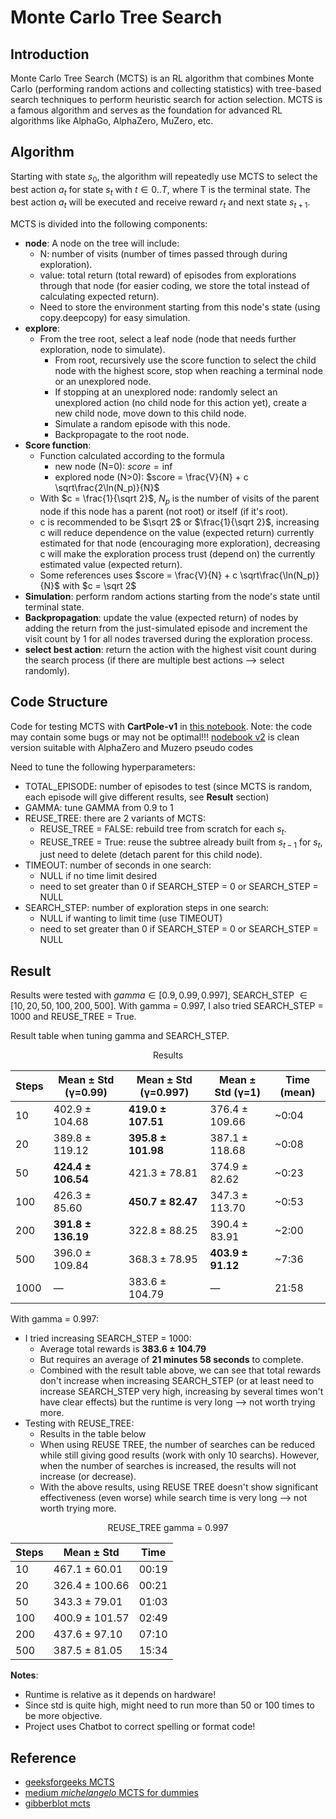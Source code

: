 # Monte Carlo Tree Search

## Introduction

Monte Carlo Tree Search (MCTS) is an RL algorithm that combines Monte Carlo (performing random actions and collecting statistics) with tree-based search techniques to perform heuristic search for action selection. MCTS is a famous algorithm and serves as the foundation for advanced RL algorithms like AlphaGo, AlphaZero, MuZero, etc.

## Algorithm

Starting with state $s_0$, the algorithm will repeatedly use MCTS to select the best action $a_t$ for state $s_t$ with $t \in 0..T$, where T is the terminal state. The best action $a_t$ will be executed and receive reward $r_t$ and next state $s_{t+1}$.

MCTS is divided into the following components:
- **node**: A node on the tree will include:
    - N: number of visits (number of times passed through during exploration).
    - value: total return (total reward) of episodes from explorations through that node (for easier coding, we store the total instead of calculating expected return).
    - Need to store the environment starting from this node's state (using copy.deepcopy) for easy simulation.
- **explore**: 
    - From the tree root, select a leaf node (node that needs further exploration, node to simulate).
        - From root, recursively use the score function to select the child node with the highest score, stop when reaching a terminal node or an unexplored node.
        - If stopping at an unexplored node: randomly select an unexplored action (no child node for this action yet), create a new child node, move down to this child node.
        - Simulate a random episode with this node.
        - Backpropagate to the root node.
- **Score function**: 
    - Function calculated according to the formula
        - new node (N=0): $score = \inf$
        - explored node (N>0): $score = \frac{V}{N} + c \sqrt\frac{2\ln(N_p)}{N}$
    - With $c = \frac{1}{\sqrt 2}$, $N_p$ is the number of visits of the parent node if this node has a parent (not root) or itself (if it's root).
    - c is recommended to be $\sqrt 2$ or $\frac{1}{\sqrt 2}$, increasing c will reduce dependence on the value (expected return) currently estimated for that node (encouraging more exploration), decreasing c will make the exploration process trust (depend on) the currently estimated value (expected return).
    - Some references uses $score = \frac{V}{N} + c \sqrt\frac{\ln(N_p)}{N}$ with $c = \sqrt 2$
- **Simulation**: perform random actions starting from the node's state until terminal state.
- **Backpropagation**: update the value (expected return) of nodes by adding the return from the just-simulated episode and increment the visit count by 1 for all nodes traversed during the exploration process.
- **select best action**: return the action with the highest visit count during the search process (if there are multiple best actions --> select randomly).

## Code Structure

Code for testing MCTS with **CartPole-v1** in [this notebook](Monte-Carlo-Tree-Search\MCTS.ipynb). Note: the code may contain some bugs or may not be optimal!!!
[nodebook v2](Monte-Carlo-Tree-Search\MCTS_v2.ipynb) is clean version suitable with AlphaZero and Muzero pseudo codes

Need to tune the following hyperparameters:
- TOTAL_EPISODE: number of episodes to test (since MCTS is random, each episode will give different results, see **Result** section)
- GAMMA: tune GAMMA from 0.9 to 1
- REUSE_TREE: there are 2 variants of MCTS:
    - REUSE_TREE = FALSE: rebuild tree from scratch for each $s_t$.
    - REUSE_TREE = True: reuse the subtree already built from $s_{t-1}$ for $s_t$, just need to delete (detach parent for this child node).
- TIMEOUT: number of seconds in one search:
    - NULL if no time limit desired
    - need to set greater than 0 if SEARCH_STEP = 0 or SEARCH_STEP = NULL
- SEARCH_STEP: number of exploration steps in one search:
    - NULL if wanting to limit time (use TIMEOUT)
    - need to set greater than 0 if SEARCH_STEP = 0 or SEARCH_STEP = NULL

## Result

Results were tested with $gamma \in [0.9, 0.99, 0.997]$, SEARCH_STEP $\in [10, 20, 50, 100, 200, 500]$. With gamma = 0.997, I also tried SEARCH_STEP = 1000 and REUSE_TREE = True.

Result table when tuning gamma and SEARCH_STEP.

<div align="center">

Results

| Steps  | Mean ± Std (γ=0.99) | Mean ± Std (γ=0.997) | Mean ± Std (γ=1)    | Time (mean)  |
|--------|----------------------|---------------------|---------------------|--------------|
| 10     | 402.9 ± 104.68       | **419.0 ± 107.51**  | 376.4 ± 109.66      | ~0:04        |
| 20     | 389.8 ± 119.12       | **395.8 ± 101.98**  | 387.1 ± 118.68      | ~0:08        |
| 50     | **424.4 ± 106.54**   | 421.3 ± 78.81       | 374.9 ± 82.62       | ~0:23        |
| 100    | 426.3 ± 85.60        | **450.7 ± 82.47**   | 347.3 ± 113.70      | ~0:53        |
| 200    | **391.8 ± 136.19**   | 322.8 ± 88.25       | 390.4 ± 83.91       | ~2:00        |
| 500    | 396.0 ± 109.84       | 368.3 ± 78.95       | **403.9 ± 91.12**   | ~7:36        |
| 1000   | —                    | 383.6 ± 104.79      | —                   | 21:58        |

</div>

With gamma = 0.997:
- I tried increasing SEARCH_STEP = 1000:
    - Average total rewards is **$383.6 \pm 104.79$**
    - But requires an average of **21 minutes 58 seconds** to complete. 
    - Combined with the result table above, we can see that total rewards don't increase when increasing SEARCH_STEP (or at least need to increase SEARCH_STEP very high, increasing by several times won't have clear effects) but the runtime is very long --> not worth trying more.
- Testing with REUSE_TREE:
    - Results in the table below 
    - When using REUSE TREE, the number of searches can be reduced while still giving good results (work with only 10 searchs). However, when the number of searches is increased, the results will not increase (or decrease).
    - With the above results, using REUSE TREE doesn't show significant effectiveness (even worse) while search time is very long --> not worth trying more.

<div align="center">

REUSE_TREE gamma = 0.997

| Steps | Mean ± Std       | Time     |
|-------|------------------|----------|
| 10    | 467.1 ± 60.01    | 00:19  |
| 20    | 326.4 ± 100.66   | 00:21  |
| 50    | 343.3 ± 79.01    | 01:03  |
| 100   | 400.9 ± 101.57   | 02:49  |
| 200   | 437.6 ± 97.10    | 07:10  |
| 500   | 387.5 ± 81.05    | 15:34  |

</div>

**Notes**:
- Runtime is relative as it depends on hardware!
- Since std is quite high, might need to run more than 50 or 100 times to be more objective.
- Project uses Chatbot to correct spelling or format code!

## Reference
- [geeksforgeeks MCTS](https://www.geeksforgeeks.org/ml-monte-carlo-tree-search-mcts/)
- [medium _michelangelo_ MCTS for dummies](https://medium.com/@_michelangelo_/monte-carlo-tree-search-mcts-algorithm-for-dummies-74b2bae53bfa)
- [gibberblot mcts](https://gibberblot.github.io/rl-notes/single-agent/mcts.html)